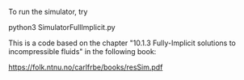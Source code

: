 To run the simulator, try

python3 SimulatorFullImplicit.py

This is a code based on the chapter "10.1.3 Fully-Implicit solutions to incompressible fluids" in the following book:

https://folk.ntnu.no/carlfrbe/books/resSim.pdf

